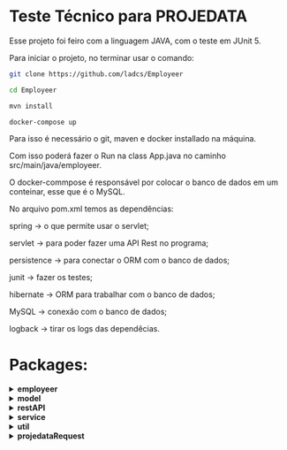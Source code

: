 # Teste Técnico para PROJEDATA

Esse projeto foi feiro com a linguagem JAVA, com o teste em JUnit 5.

Para iniciar o projeto, no terminar usar o comando:

````sh
git clone https://github.com/ladcs/Employeer

cd Employeer

mvn install

docker-compose up
````
Para isso é necessário o git, maven e docker installado na máquina.

Com isso poderá fazer o Run na class App.java no caminho src/main/java/employeer.

O docker-commpose é responsável por colocar o banco de dados em um conteinar, esse que é o MySQL.

No arquivo pom.xml temos as dependências:

spring -> o que permite usar o servlet;

servlet -> para poder fazer uma API Rest no programa;

persistence -> para conectar o ORM com o banco de dados;

junit -> fazer os testes;

hibernate -> ORM para trabalhar com o banco de dados;

MySQL -> conexão com o banco de dados;

logback -> tirar os logs das dependêcias.

# Packages:

<details><summary><strong>employeer</strong></summary> <br/>
Aqui é possível encontrar a classe App e a classe Seed, além dos outros pacotes.

<details><summary>classe App</summary> <br/>
Propriedade crud, instancia de RestAPi.

métodos: main, delay, jumpTenLines, next, requestProjedata, printOptions, optionsValue, addNew, delete, incRemuneration, mapJob, oldest, sort, allRemuneration e minRemuneration.

Já o método delay imprime: "pressione enter para continuar" e faz o programa esperar essa ação.


Enquanto o método jumpTenLines imprime 10 linhas em branco para haver uma pequena separação entre os requisitos.

Já o método next serve apenas para chamar os dois últimos métodos para serem usados na main.

requestProjedata faz o que foi solicitado.

printOptions mostra as opções que pode ser escolhido.

optionsValue redireciona para fazer o que foi pedido e usa um método next.

addNew adiciona um novo Funcionario.

delete deleta um Funcionario.

incRemuneration aumenta/diminui o salário de todos os Funcionario do banco de dados.

mapJob mostra o map com as chaves e os nomes dos Funcionario.

oldest mostra o Funcionario mais velho.

sort mostra os nomes dos Funcionario ordenado.

allRemuneration mostra a soma de todos os salários.

minRemuneration mostra o nome e quantos salários mínimos cada um recebe.

</details>

<details><summary>classe Seed</summary> <br />
Possui apenas dois métodos, um para derrubar a tabela, caso ela já exista, deleteIfExistTable.

Outro para criar a tabela e popular a mesma com os dados fornecidos pela empresa, insertSeed.

seu constructor apenas chama o método deleteIfExistTable, esse que ao terminar chama insertSeed.
</details>
</details>

<details><summary><strong>model</strong></summary> <br/>
<details><summary>classe Pessoas</summary><br/>
É uma classe pai, onde possui as colunas name e birthDate para uma pessoa, ainda possui seus getters e setters. como é uma classe pai de uma entidade do hibernate usa-se @MappedSuperclass, para poder ter essas colunas na tabela.
</details>

<details><summary>classe Funcionario</summary><br/>
Possui as colunas id, remuneration e job, além de estender a classe Pessoas, herdando assim as colunas da mesma. possui ainda os seus getters e setters. A coluna id ela possui o auto incremente.
</details>
</details>

<details><summary><strong>restAPI</strong></summary> <br/>
<details><summary>classe RestApi</summary><br/>
Há métodos do CRUD com caminhos para tal.

Para criar uma entidade -> addOneEmployeer, path /api/employeer;

Para pegar todas as entidades -> getAllFunc, path /api/employeer;

Para pegar uma entidade pelo atributo name -> getByName, path /api/employeer/name;

Para pegar uma entidade pelo atributo id -> getById, path /api/employeer/id;

Para editar a remuneração pelo id -> updateRemunaration, path /api/employeer/id;

Para deletar pelo id -> delete, path /api/employeer/id;
</details>
</details>

<details><summary><strong>service</strong></summary> <br/>
<details><summary>classe EmployeerService</summary><br/>
Comunicação com o Hibernate.

Para criar uma entidade usa-se o método insertOne recebe um Funcionario e retorna o nome da entidade inserido no banco de dados;

Para encontrar uma entidade por Id usa-se o método findById, retorna o Funcionário com o id enviado;

Para encontrar uma entidade por name usa-se o método findByName, retorna o primeiro Funcionário na tabela com o name enviado;

Para deletar pelo nome usa-se deletePerson enviando o nome, retorna vazio;

O método findAll retorna todos os Funcionarios no banco de dados;

Por fim o método updateRemuneration recebe a Entidade e o valor novo valor de remunaretion e retorna a entidade com o update.
</details>
</details>

<details><summary><strong>util</strong></summary> <br/>
<details><summary>classe MapAndIncRemunaration</summary><br/>
Há duas propriedades, mapJobAndPeople e crud.

mapJobAndPeople é um map que a chave é uma string e que possui uma List de string, ele possui seu getter, mas não seu setter.

crud é uma instância da classe RestApi.

Os métodos são populateMap, incRemuneration.

Em populateMap usa-se a propriedade crud com o getAllFunc para então colocar no map a chave em job, caso ainda não tenha encontrado algum Funcionario com esse job, e adiciona o nome do mesmo na List. Caso haja a chave com o valor do job, simplesmente adiciona o nome a list.

Por fim o incRemuneration recebe o valor em porcentagem, com essa porcentagem, aumenta se positivo e diminui se negativo, remuneration de todos os Funcionarios no banco.

Constructor chama populateMap.
</details>

<details><summary>classe MapAndIncRemunaration</summary><br/>
Há duas propriedades, mapJobAndPeople e crud.

mapJobAndPeople é um map que a chave é uma string e que possui uma List de string, ele possui seu getter, mas não seu setter.

crud é uma instância da classe RestApi.

Os métodos são populateMap, incRemuneration.

Em populateMap usa-se a propriedade crud com o getAllFunc para então colocar no map a chave em job, caso ainda não tenha encontrado algum Funcionario com esse job, e adiciona o nome do mesmo na List. Caso haja a chave com o valor do job, simplesmente adiciona o nome a list.

Por fim o incRemuneration recebe o valor em porcentagem, com essa porcentagem, aumenta se positivo e diminui se negativo, remuneration de todos os Funcionarios no banco.

Constructor chama populateMap.
</details>

<details><summary>classe ToPrint</summary><br/>
Propriedades personInMonth, nameMonth, crud.

PersonInMonth é um map de String como chave e List de String, é a única propriedade com getter sem setter.

nameMonth é um array com os nomes de cada mês, de janeiro como posição zero e dezembro como posição 11.

crud é uma instancia de RestApi.

Os métodos são remunerationToString, birthdateDayMonthYear, setEmployeerInMonth, findOlder, sort, allRemuneration e numberRemuneration.

remunerationToString recebe um BigDecimal e retorna uma string no formato com "." no milhar e "," na parte decimal, com o valor do BigDecimal.

birthdateDayMonthYear recebe um LocalDate e retorna uma string com o valor recebido no formato dd/MM/yyyy.

setEmployeerInMonth recebe o mês como int, valor de 1 até 12, que é o mês, caso o valor esteja fora desse intervalo será lançado um erro. Assim em personInMonth vai receber como chave o nome do mês, esse que esta como valor no array nameMonth da posição do mês menos 1, e adiciona o nome de todos os nascidos nesse mês na chave.

findOlder busca a entidade do Funcionario mais velho e retorna uma string com o "nome possui idade anos.".

sort retorna um array com os nomes das entidades Funcionario ordenado em alfabeto.

allRemuneration retorna um BigDecimal que será o somatório de todas as remuneration das entidades Funcionario.

numberRemuneration recebe uma entidade Funcionario e um double min, returna um String com o "nome recebe 'quantos Salário' salários." ou "nome recebe 'quantos Salário' salário.".
</details>
</details>

<details><summary><strong>projedataRequest</strong></summary><br/>
<details><summary>class Table</summary><br/>
metodos: tableRows, titleTable, divTitleAndItens.

tableRows retorna uma List de string que usa uma instancia de ToPrint e outra de RestApi para pegar todas as entidades de Funcionario da tabela e formatar então retorna cada entidade como um item da lista.

titleTable retorna a string formatada da seguinte maneira "%10s %20s %10s %20s \n", "Nome", "Data Nascimento", "Salário", "Função". Acompanhando assim os itens de tableRows.

divTitleAndItens retorna "------------------------------------------------------------------\n".
</details>

<details><summary>class Prints</summary><br/>
métodos: table, deleteJoao, jobAndNames, monthAndNames, oldestPerson, sortPeople, total, remunerations.

table com uma instancia da classe table imprime divTitleAndItens, titleTable, divTitleAndItens por fim cada item retornado da tableRows.

deleteJoao deleta o João e usa o método table.

jobAndNames imprime o map com as pessoas nascidas nos meses 10 e 12.

oldestPerson imprime "nome possui idade anos." da pessoa mais velha.

sortPeople imprime o nome ordenado das pessoas com uma separação por linha.

total imprime o total a pagar com o formato "." em milhar e "," em decimal.

remunerations imprime quantos salarios cara funcionario recebe onde o salário mínimo seja de 1212.00 no formato "nome recebe 1 salário." ou "nome recebe x salários.".
</details>

<details><summary>class Prints</summary>

propriedades crud, instancia do RestApi, mapAndInc, instancia da MapAndIncRemunaration, e utilPrint, instancia de ToPrint.

constructor inicia as instancia das propriedades.

métodos: deleteJoao, incRemuneration, jobAndPeople, monthAndPeople, oldest, sort, total e numberOfRemunerations.

deleteJoao deleta do banco a entidate com o nome João.

incRemuneration aumenta o salário de todos em 10%, usando mapAndInc.

jobAndPeople retorna o map da instancia mapAndInc.

monthAndPeople retorna o map com os meses de outubro e dezembro da instancia utilPrint.

oldest retorna o findOlder do UtilPrint.

sort retorn ordenado pelo utilPrint.sort().

total retorna o valor da instancia utilPrint.remunerationToString(utilPrint.allRemuneration()).

numberOfRemunerations retorna uma List de String onde cada item recebe utilPrint.numberRemuneration(Feuncionario, 1212).

</details>
</details>
